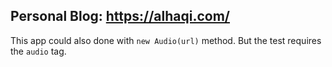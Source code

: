 ## Personal Blog: https://alhaqi.com/

This app could also done with `new Audio(url)` method. But the test requires the `audio` tag.
